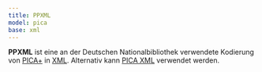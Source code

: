 ```yaml
---
title: PPXML
model: pica
base: xml
---
```


**PPXML** ist eine an der Deutschen Nationalbibliothek verwendete Kodierung von [PICA+](../pica) in [XML](../xml). Alternativ kann [PICA XML](xml) verwendet werden.
